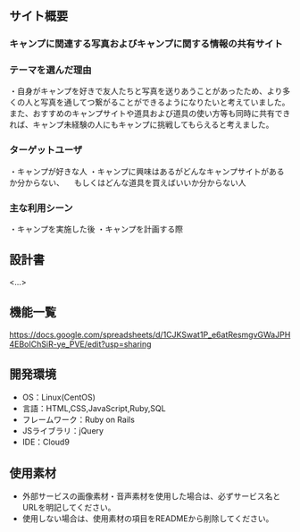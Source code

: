 # <Campers Life>

## サイト概要
### キャンプに関連する写真およびキャンプに関する情報の共有サイト

### テーマを選んだ理由
・自身がキャンプを好きで友人たちと写真を送りあうことがあったため、より多くの人と写真を通してつ繋がることができるようになりたいと考えていました。また、おすすめのキャンプサイトや道具および道具の使い方等も同時に共有できれば、キャンプ未経験の人にもキャンプに挑戦してもらえると考えました。

### ターゲットユーザ
・キャンプが好きな人
・キャンプに興味はあるがどんなキャンプサイトがあるか分からない、
　もしくはどんな道具を買えばいいか分からない人

### 主な利用シーン
・キャンプを実施した後
・キャンプを計画する際

## 設計書
<...>

## 機能一覧
https://docs.google.com/spreadsheets/d/1CJKSwat1P_e6atResmgvGWaJPH4EBoIChSiR-ye_PVE/edit?usp=sharing

## 開発環境
- OS：Linux(CentOS)
- 言語：HTML,CSS,JavaScript,Ruby,SQL
- フレームワーク：Ruby on Rails
- JSライブラリ：jQuery
- IDE：Cloud9

## 使用素材
- 外部サービスの画像素材・音声素材を使用した場合は、必ずサービス名とURLを明記してください。
- 使用しない場合は、使用素材の項目をREADMEから削除してください。
